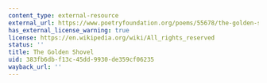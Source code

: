 ```yaml
---
content_type: external-resource
external_url: https://www.poetryfoundation.org/poems/55678/the-golden-shovel
has_external_license_warning: true
license: https://en.wikipedia.org/wiki/All_rights_reserved
status: ''
title: The Golden Shovel
uid: 383fb6db-f13c-45dd-9930-de359cf06235
wayback_url: ''
---
```


